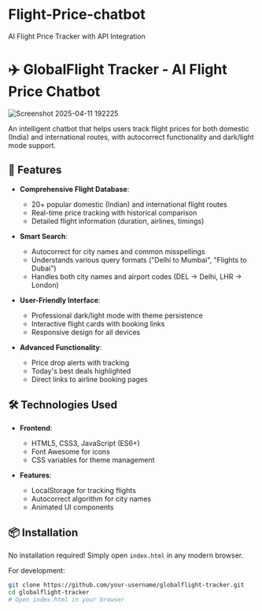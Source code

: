# Flight-Price-chatbot
AI Flight Price Tracker with API Integration
# ✈️ GlobalFlight Tracker - AI Flight Price Chatbot

![Screenshot 2025-04-11 192225](https://github.com/user-attachments/assets/1ce55891-367f-4343-9503-4ce1a0697e4a)


An intelligent chatbot that helps users track flight prices for both domestic (India) and international routes, with autocorrect functionality and dark/light mode support.

## 🚀 Features

- **Comprehensive Flight Database**:
  - 20+ popular domestic (Indian) and international flight routes
  - Real-time price tracking with historical comparison
  - Detailed flight information (duration, airlines, timings)

- **Smart Search**:
  - Autocorrect for city names and common misspellings
  - Understands various query formats ("Delhi to Mumbai", "Flights to Dubai")
  - Handles both city names and airport codes (DEL → Delhi, LHR → London)

- **User-Friendly Interface**:
  - Professional dark/light mode with theme persistence
  - Interactive flight cards with booking links
  - Responsive design for all devices

- **Advanced Functionality**:
  - Price drop alerts with tracking
  - Today's best deals highlighted
  - Direct links to airline booking pages

## 🛠️ Technologies Used

- **Frontend**:
  - HTML5, CSS3, JavaScript (ES6+)
  - Font Awesome for icons
  - CSS variables for theme management

- **Features**:
  - LocalStorage for tracking flights
  - Autocorrect algorithm for city names
  - Animated UI components

## 📦 Installation

No installation required! Simply open `index.html` in any modern browser.

For development:
```bash
git clone https://github.com/your-username/globalflight-tracker.git
cd globalflight-tracker
# Open index.html in your browser
